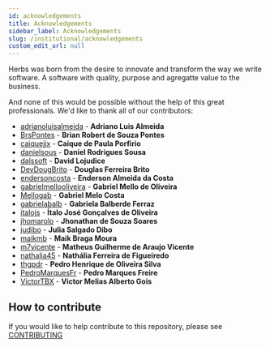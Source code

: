 ```yaml
---
id: acknowledgements
title: Acknowledgements
sidebar_label: Acknowledgements
slug: /institutional/acknowledgements
custom_edit_url: null
---
```


Herbs was born from the desire to innovate and transform the way we write software. A software with quality, purpose and agregatte value to the business.

And none of this would be possible without the help of this great professionals. We'd like to thank all of our contributors:

* [adrianoluisalmeida](https://github.com/adrianoluisalmeida) - **Adriano Luis Almeida** 
* [BrsPontes](https://github.com/BrsPontes) - **Brian Robert de Souza Pontes** 
* [caiquejjx](https://github.com/caiquejjx) - **Caique de Paula Porfirio**
* [danielsous](https://github.com/danielsous) - **Daniel Rodrigues Sousa**
* [dalssoft](https://github.com/dalssoft) - **David Lojudice**
* [DevDougBrito](https://github.com/DevDougBrito) - **Douglas Ferreira Brito**
* [endersoncosta](https://github.com/endersoncosta) - **Enderson Almeida da Costa**
* [gabrielmellooliveira](https://github.com/gabrielmellooliveira) - **Gabriel Mello de Oliveira**
* [Mellogab](https://github.com/Mellogab) - **Gabriel Melo Costa**
* [gabrielabalb](https://github.com/gabrielabalb) - **Gabriela Balberde Ferraz**
* [italojs](https://github.com/italojs) - **Ítalo José Gonçalves de Oliveira**
* [jhomarolo](https://github.com/jhomarolo) - **Jhonathan de Souza Soares**
* [judibo](https://github.com/judibo) - **Julia Salgado Dibo**
* [maikmb](https://github.com/maikmb) - **Maik Braga Moura**
* [m7vicente](https://github.com/m7vicente) - **Matheus Guilherme de Araujo Vicente**
* [nathalia45](https://github.com/nathalia45) - **Nathália Ferreira de Figueiredo**
* [thgpdr](https://github.com/thgpdr) - **Pedro Henrique de Oliveira Silva**
* [PedroMarquesFr](https://github.com/PedroMarquesFr) - **Pedro Marques Freire**
* [VictorTBX](https://github.com/VictorTBX) - **Victor Melias Alberto Gois**


## How to contribute

If you would like to help contribute to this repository, please see [CONTRIBUTING](https://github.com/herbsjs/todolist-on-herbs/blob/master/.github/CONTRIBUTING.md)
